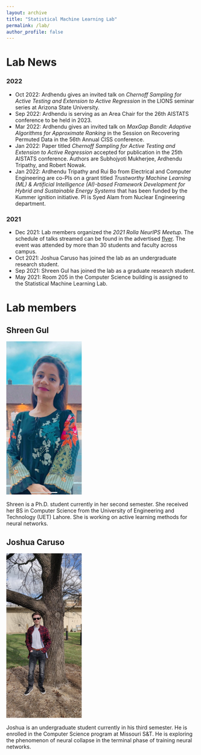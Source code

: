 ```yaml
---
layout: archive
title: "Statistical Machine Learning Lab"
permalink: /lab/
author_profile: false
---
```


Lab News
========

### 2022
* Oct 2022: Ardhendu gives an invited talk on _Chernoff Sampling for Active Testing and Extension to Active Regression_ in the LIONS seminar series at Arizona State University.
* Sep 2022: Ardhendu is serving as an Area Chair for the 26th AISTATS conference to be held in 2023.
* Mar 2022: Ardhendu gives an invited talk on _MaxGap Bandit: Adaptive Algorithms for Approximate Ranking_ in the Session on Recovering Permuted Data in the 56th Annual CISS conference. 
* Jan 2022: Paper titled _Chernoff Sampling for Active Testing and Extension to Active Regression_ accepted for publication in the 25th AISTATS conference. Authors are Subhojyoti Mukherjee, Ardhendu Tripathy, and Robert Nowak.
* Jan 2022: Ardhendu Tripathy and Rui Bo from Electrical and Computer Engineering are co-PIs on a grant titled _Trustworthy Machine Learning (ML) & Artificial Intelligence (AI)-based Framework Development for Hybrid and Sustainable Energy Systems_ that has been funded by the Kummer ignition initiative. PI is Syed Alam from Nuclear Engineering department.

### 2021
* Dec 2021: Lab members organized the _2021 Rolla NeurIPS Meetup_. The schedule of talks streamed can be found in the advertised <a href="https://astripathy.github.io/files/2021_Rolla_NeurIPS_Meetup_print.pdf">flyer</a>. The event was attended by more than 30 students and faculty across campus.
* Oct 2021: Joshua Caruso has joined the lab as an undergraduate research student. 
* Sep 2021: Shreen Gul has joined the lab as a graduate research student.
* May 2021: Room 205 in the Computer Science building is assigned to the Statistical Machine Learning Lab.


Lab members
========

## Shreen Gul

<img src="/images/gul.jpg" alt="Shreen" width="200"/>

Shreen is a Ph.D. student currently in her second semester. She received her BS in Computer Science from the University of Engineering and Technology (UET) Lahore. She is working on active learning methods for neural networks.

## Joshua Caruso

<img src="/images/caruso.jpg" alt="Joshua" width="200"/>

Joshua is an undergraduate student currently in his third semester. He is enrolled in the Computer Science program at Missouri S&T. He is exploring the phenomenon of neural collapse in the terminal phase of training neural networks.